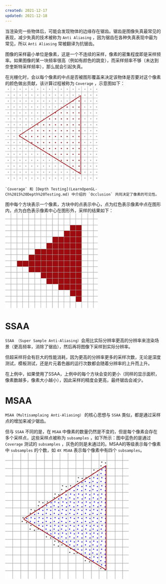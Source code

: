 ```yaml
---
created: 2021-12-17
updated: 2021-12-18
---
```

 
 当渲染完一些物体后，可能会发现物体的边缘存在锯齿。锯齿是图像失真最常见的表现，减少失真的技术被称为 `Anti Aliasing` ，因为锯齿在各种失真表现中最为常见，所以 `Anti Aliasing` 常被翻译为抗锯齿。

图像的采样最小单位是像素，这是一个不连续的采样，像素的密集程度即是采样频率。如果图像的某一块频率很高（例如有颜色的跳变），而采样频率不够（未达到奈奎斯特采样频率），那么就会引起失真。

在光栅化时，会以每个像素的中点是否被图形覆盖来决定该物体是否要对这个像素的颜色做出贡献，该计算过程被称为 `Coverage` ，示意图如下：
![|400](assets/LearnOpenGL-Ch%2024%20Anti%20Aliasing/Untitled.png)

```ad-warning
`Coverage` 和 [Depth Testing](LearnOpenGL-Ch%2015%20Depth%20Testing.md) 中介绍的 `Occlusion` 共同决定了像素的可见性。
```

图中每个方块表示一个像素，方块中的点表示中心，点为红色表示像素中点在图形内，点为白色表示像素中心在图形外，采样的结果如下：
![|400](assets/LearnOpenGL-Ch%2024%20Anti%20Aliasing/Untitled%201.png)

# SSAA

`SSAA （Super Sample Anti-Aliasing）`会用比实际分辨率更高的分辨率来渲染场景（更高频率，消除了锯齿），然后再将图像下采样到实际分辨率。

但超采样将会有巨大的性能消耗，因为更高的分辨率更多的采样次数，无论是深度测试，模板测试，还是片元着色器的运行次数都会随着分辨率的上升而上升。

在上例中，如果使用了SSAA，上例中的每个方块会变的更小（同样的显示面积，像素数越多，像素大小越小），因此采样的精度会更高，最终锯齿会减少。

# MSAA

`MSAA（Multisamplaing Anti-Aliasing）` 的核心思想与 `SSAA` 类似，都是通过采样点的增加来减少锯齿。

但与 `SSAA` 不同的是，在 `MSAA` 中像素的数量仍然是不变的，但是每个像素会存在多个采样点，这些采样点被称为 `subsamples` ，如下所示：图中蓝色的是通过 `Coverage` 测试的 `subsamples` ，灰色的则是未通过的。MSAA的等级表示每个像素中 `subsamples` 的个数，如 `4X MSAA` 表示每个像素中有四个 `subsamples`。
![|400](assets/LearnOpenGL-Ch%2024%20Anti%20Aliasing/Untitled%202.png)

